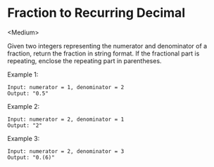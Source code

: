 # Fraction to Recurring Decimal

\<Medium>

Given two integers representing the numerator and denominator of a fraction,
return the fraction in string format. If the fractional part is repeating,
enclose the repeating part in parentheses.

Example 1:

```
Input: numerator = 1, denominator = 2
Output: "0.5"
```

Example 2:

```
Input: numerator = 2, denominator = 1
Output: "2"
```

Example 3:

```
Input: numerator = 2, denominator = 3
Output: "0.(6)"
```
